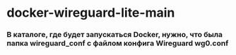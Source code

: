 # docker-wireguard-lite-main

### В каталоге, где будет запускаться Docker, нужно, что была папка wireguard_conf с файлом конфига Wireguard wg0.conf
